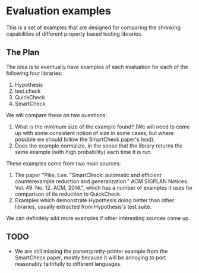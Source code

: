 # Evaluation examples

This is a set of examples that are designed for comparing the shrinking capabilities of
different property based testing libraries.

## The Plan

The idea is to eventually have examples of each evaluation for each of the following
four libraries:

1. Hypothesis
2. test.check
3. QuickCheck
4. SmartCheck

We will compare these on two questions:

1. What is the minimum size of the example found? (We will need to come up with some consistent notion of size in some cases,
   but where possible we should follow the SmartCheck paper's lead).
2. Does the example normalize, in the sense that the library returns the same example (with high probability) each time it is
   run.

These examples come from two main sources:

1. The paper "Pike, Lee. "SmartCheck: automatic and efficient counterexample reduction and generalization." ACM SIGPLAN Notices. Vol. 49. No. 12. ACM, 2014.",
   which has a number of examples it uses for comparison of its reduction to QuickCheck.
2. Examples which demonstrate Hypothesis doing better than other libraries, usually extracted from Hypothesis's test suite.

We can definitely add more examples if other interesting sources come up.

## TODO

* We are still missing the parser/pretty-printer example from the SmartCheck paper, mostly because it will be annoying to port reasonably faithfully to different languages.
